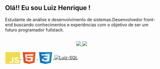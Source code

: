 
## Olá!! Eu sou Luiz Henrique !

Estudante de análise e desenvolvimento de sistemas.Desenvolvedor front-end buscando conhecimentos
e experiências com o objetivo de ser um futuro programador fullstack.
##
<div align="center">
  <a href="https://github.com/LuizSairaf">
  <img height="180em" src="https://github-readme-stats.vercel.app/api?username=LuizSairaf&show_icons=true&theme=dark&include_all_commits=true&count_private=true"/>
  <img height="180em" src="https://github-readme-stats.vercel.app/api/top-langs/?username=LuizSairaf&layout=compact&langs_count=7&theme=dark"/>
</div>
  
  </div>
<div style="display: inline_block"><br>
  <img align="center" alt="Luiz-Js" height="40" width="50" src="https://raw.githubusercontent.com/devicons/devicon/master/icons/javascript/javascript-plain.svg">
  <img align="center" alt="Luiz-HtML" height="40" width="50"  src="https://raw.githubusercontent.com/devicons/devicon/master/icons/html5/html5-original.svg">
  <img align="center" alt="Luiz-CSS" height="40" width="50" src="https://raw.githubusercontent.com/devicons/devicon/master/icons/css3/css3-original.svg">
  <img aling="center" alt="Luiz-SQL" height="40" width="50" src="https://cdn.jsdelivr.net/gh/devicons/devicon/icons/mysql/mysql-original.svg" />
          
</div>




